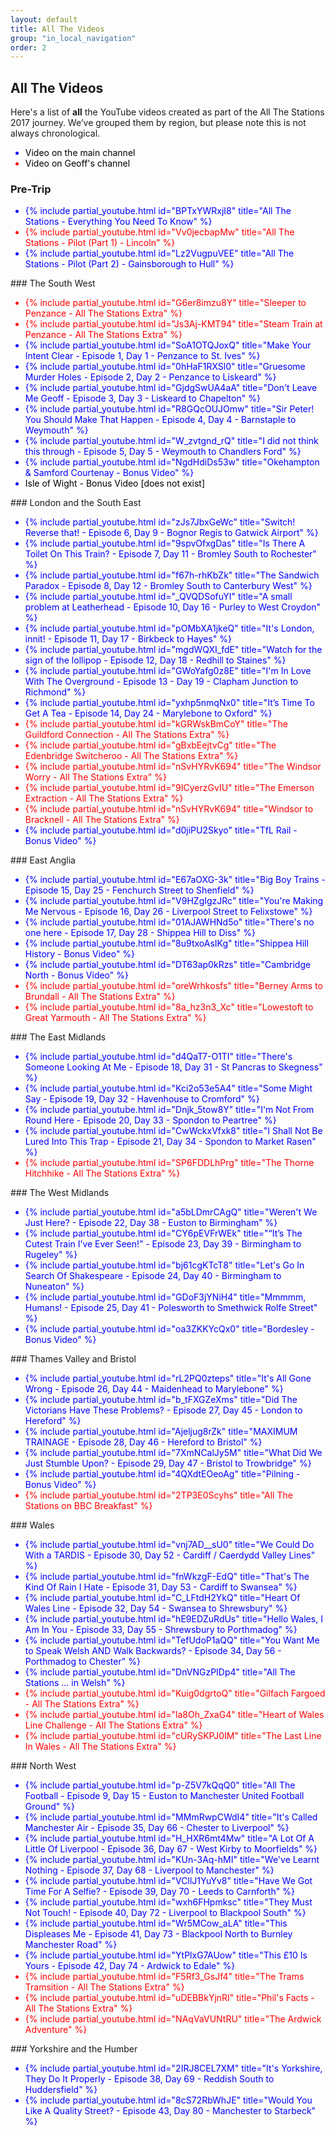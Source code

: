 ```yaml
---
layout: default
title: All The Videos
group: "in_local_navigation"
order: 2
---
```

<style>
.li {display:list-item;list-style-type:disc;}
.bl {color:blue;}
.bk {color:black;}
.rd {color:red;}
</style>
## All The Videos

Here's a list of **all** the YouTube videos created as part of the All The Stations 2017 journey.  We’ve grouped them by region, but please note this is not always chronological. 

<ul>
<span class="li bl"><span class="bk">Video on the main channel</span></span>
<span class="li rd"><span class="bk">Video on Geoff's channel</span></span>
</ul>

### Pre-Trip
<ul>
<span class="li bl">{% include partial_youtube.html id="BPTxYWRxjI8" title="All The Stations - Everything You Need To Know" %}</span>
<span class="li rd">{% include partial_youtube.html id="Vv0jecbapMw" title="All The Stations - Pilot (Part 1) - Lincoln" %}</span>
<span class="li bl">{% include partial_youtube.html id="Lz2VugpuVEE" title="All The Stations - Pilot (Part 2) - Gainsborough to Hull" %}</span>

</ul>
### The South West
<ul>
<span class="li rd">{% include partial_youtube.html id="G6er8imzu8Y" title="Sleeper to Penzance - All The Stations Extra" %}</span>
<span class="li rd">{% include partial_youtube.html id="Js3Aj-KMT94" title="Steam Train at Penzance - All The Stations Extra" %}</span>
<span class="li bl">{% include partial_youtube.html id="SoA1OTQJoxQ" title="Make Your Intent Clear - Episode 1, Day 1 - Penzance to St. Ives" %}</span>
<span class="li bl">{% include partial_youtube.html id="0hHaF1RXSl0" title="Gruesome Murder Holes - Episode 2, Day 2 - Penzance to Liskeard" %}</span>
<span class="li bl">{% include partial_youtube.html id="GjdgSwUA4aA" title="Don't Leave Me Geoff - Episode 3, Day 3 - Liskeard to Chapelton" %}</span>
<span class="li bl">{% include partial_youtube.html id="R8GQcOUJOmw" title="Sir Peter! You Should Make That Happen - Episode 4, Day 4 - Barnstaple to Weymouth" %}</span>
<span class="li bl">{% include partial_youtube.html id="W_zvtgnd_rQ" title="I did not think this through - Episode 5, Day 5 - Weymouth to Chandlers Ford" %}</span>
<span class="li bl">{% include partial_youtube.html id="NgdHdiDs53w" title="Okehampton & Samford Courtenay - Bonus Video" %}</span>
<span class="li bl"><span class="bk">Isle of Wight - Bonus Video [does not exist]</span></span>
</ul>
### London and the South East
<ul>
<span class="li bl">{% include partial_youtube.html id="zJs7JbxGeWc" title="Switch! Reverse that! - Episode 6, Day 9 - Bognor Regis to Gatwick Airport" %}</span>
<span class="li bl">{% include partial_youtube.html id="9spvOfxgDas" title="Is There A Toilet On This Train? - Episode 7, Day 11 - Bromley South to Rochester" %}</span>
<span class="li bl">{% include partial_youtube.html id="f67h-rhKbZk" title="The Sandwich Paradox - Episode 8, Day 12 - Bromley South to Canterbury West" %}</span>
<span class="li bl">{% include partial_youtube.html id="_QVQDSofuYI" title="A small problem at Leatherhead - Episode 10, Day 16 - Purley to West Croydon" %}</span>
<span class="li bl">{% include partial_youtube.html id="pOMbXA1jkeQ" title="It's London, innit! - Episode 11, Day 17 - Birkbeck to Hayes" %}</span>
<span class="li bl">{% include partial_youtube.html id="mgdWQXI_fdE" title="Watch for the sign of the lollipop - Episode 12, Day 18 - Redhill to Staines" %}</span>
<span class="li bl">{% include partial_youtube.html id="GWoYafg0z8E" title="I'm In Love With The Overground - Episode 13 - Day 19 - Clapham Junction to Richmond" %}</span>
<span class="li bl">{% include partial_youtube.html id="yxhp5nmqNx0" title="It’s Time To Get A Tea - Episode 14, Day 24 - Marylebone to Oxford" %}</span>
<span class="li rd">{% include partial_youtube.html id="kGRWskBmCoY" title="The Guildford Connection - All The Stations Extra" %}</span>
<span class="li rd">{% include partial_youtube.html id="gBxbEejtvCg" title="The Edenbridge Switcheroo - All The Stations Extra" %}</span>
<span class="li rd">{% include partial_youtube.html id="nSvHYRvK694" title="The Windsor Worry - All The Stations Extra" %}</span>
<span class="li rd">{% include partial_youtube.html id="9ICyerzGvIU" title="The Emerson Extraction - All The Stations Extra" %}</span>
<span class="li rd">{% include partial_youtube.html id="nSvHYRvK694" title="Windsor to Bracknell - All The Stations Extra" %}</span>
<span class="li bl">{% include partial_youtube.html id="d0jiPU2Skyo" title="TfL Rail - Bonus Video" %}</span>
</ul>
### East Anglia
<ul>
<span class="li bl">{% include partial_youtube.html id="E67aOXG-3k" title="Big Boy Trains - Episode 15, Day 25 - Fenchurch Street to Shenfield" %}</span>
<span class="li bl">{% include partial_youtube.html id="V9HZgIgzJRc" title="You're Making Me Nervous - Episode 16, Day 26 - Liverpool Street to Felixstowe" %}</span>
<span class="li bl">{% include partial_youtube.html id="01AJAWHNd5o" title="There's no one here - Episode 17, Day 28 - Shippea Hill to Diss" %}</span>
<span class="li bl">{% include partial_youtube.html id="8u9txoAsIKg" title="Shippea Hill History - Bonus Video" %}</span>
<span class="li bl">{% include partial_youtube.html id="DT63ap0kRzs" title="Cambridge North - Bonus Video" %}</span>
<span class="li rd">{% include partial_youtube.html id="oreWrhkosfs" title="Berney Arms to Brundall - All The Stations Extra" %}</span>
<span class="li rd">{% include partial_youtube.html id="8a_hz3n3_Xc" title="Lowestoft to Great Yarmouth - All The Stations Extra" %}</span>
</ul>
### The East Midlands
<ul>
<span class="li bl">{% include partial_youtube.html id="d4QaT7-O1TI" title="There's Someone Looking At Me - Episode 18, Day 31 - St Pancras to Skegness" %}</span>
<span class="li bl">{% include partial_youtube.html id="Kci2o53e5A4" title="Some Might Say - Episode 19, Day 32 - Havenhouse to Cromford" %}</span>
<span class="li bl">{% include partial_youtube.html id="Dnjk_5tow8Y" title="I'm Not From Round Here - Episode 20, Day 33 - Spondon to Peartree" %}</span>
<span class="li bl">{% include partial_youtube.html id="CwWckxVfxk8" title="I Shall Not Be Lured Into This Trap - Episode 21, Day 34 - Spondon to Market Rasen" %}</span>
<span class="li rd">{% include partial_youtube.html id="SP6FDDLhPrg" title="The Thorne Hitchhike - All The Stations Extra" %}</span>
</ul>
### The West Midlands
<ul>
<span class="li bl">{% include partial_youtube.html id="a5bLDmrCAgQ" title="Weren't We Just Here? - Episode 22, Day 38 - Euston to Birmingham" %}</span>
<span class="li bl">{% include partial_youtube.html id="CY6pEVFrWEk" title="“It’s The Cutest Train I’ve Ever Seen!” - Episode 23, Day 39 - Birmingham to Rugeley" %}</span>
<span class="li bl">{% include partial_youtube.html id="bj61cgKTcT8" title="Let's Go In Search Of Shakespeare - Episode 24, Day 40 - Birmingham to Nuneaton" %}</span>
<span class="li bl">{% include partial_youtube.html id="GDoF3jYNiH4" title="Mmmmm, Humans! - Episode 25, Day 41 - Polesworth to Smethwick Rolfe Street" %}</span>
<span class="li bl">{% include partial_youtube.html id="oa3ZKKYcQx0" title="Bordesley - Bonus Video" %}</span>
</ul>
### Thames Valley and Bristol
<ul>
<span class="li bl">{% include partial_youtube.html id="rL2PQ0zteps" title="It's All Gone Wrong - Episode 26, Day 44 - Maidenhead to Marylebone" %}</span>
<span class="li bl">{% include partial_youtube.html id="b_tFXGZeXms" title="Did The Victorians Have These Problems? - Episode 27, Day 45 - London to Hereford" %}</span>
<span class="li bl">{% include partial_youtube.html id="Ajeljug8rZk" title="MAXIMUM TRAINAGE - Episode 28, Day 46 - Hereford to Bristol" %}</span>
<span class="li bl">{% include partial_youtube.html id="7XmNCalJy5M" title="What Did We Just Stumble Upon? - Episode 29, Day 47 - Bristol to Trowbridge" %}</span>
<span class="li bl">{% include partial_youtube.html id="4QXdtEOeoAg" title="Pilning - Bonus Video" %}</span>
<span class="li rd">{% include partial_youtube.html id="2TP3E0Scyhs" title="All The Stations on BBC Breakfast" %}</span>
</ul>
### Wales
<ul>
<span class="li bl">{% include partial_youtube.html id="vnj7AD__sU0" title="We Could Do With a TARDIS - Episode 30, Day 52 - Cardiff / Caerdydd Valley Lines" %}</span>
<span class="li bl">{% include partial_youtube.html id="fnWkzgF-EdQ" title="That's The Kind Of Rain I Hate - Episode 31, Day 53 - Cardiff to Swansea" %}</span>
<span class="li bl">{% include partial_youtube.html id="C_LFtdH2YkQ" title="Heart Of Wales Line - Episode 32, Day 54 - Swansea to Shrewsbury" %}</span>
<span class="li bl">{% include partial_youtube.html id="hE9EDZuRdUs" title="Hello Wales, I Am In You - Episode 33, Day 55 - Shrewsbury to Porthmadog" %}</span>
<span class="li bl">{% include partial_youtube.html id="TefUdoP1aQQ" title="You Want Me to Speak Welsh AND Walk Backwards? - Episode 34, Day 56 - Porthmadog to Chester" %}</span>
<span class="li bl">{% include partial_youtube.html id="DnVNGzPIDp4" title="All The Stations ... in Welsh" %}</span>
<span class="li rd">{% include partial_youtube.html id="Kuig0dgrtoQ" title="Gilfach Fargoed - All The Stations Extra" %}</span>
<span class="li rd">{% include partial_youtube.html id="la8Oh_ZxaG4" title="Heart of Wales Line Challenge - All The Stations Extra" %}</span>
<span class="li rd">{% include partial_youtube.html id="cURySKPJ0IM" title="The Last Line In Wales - All The Stations Extra" %}</span>
</ul>
### North West
<ul>
<span class="li bl">{% include partial_youtube.html id="p-Z5V7kQqQ0" title="All The Football - Episode 9, Day 15 - Euston to Manchester United Football Ground" %}</span>
<span class="li bl">{% include partial_youtube.html id="MMmRwpCWdI4" title="It's Called Manchester Air - Episode 35, Day 66 - Chester to Liverpool" %}</span>
<span class="li bl">{% include partial_youtube.html id="H_HXR6mt4Mw" title="A Lot Of A Little Of Liverpool - Episode 36, Day 67 - West Kirby to Moorfields" %}</span>
<span class="li bl">{% include partial_youtube.html id="KUn-3Aq-hMI" title="We've Learnt Nothing - Episode 37, Day 68 - Liverpool to Manchester" %}</span>
<span class="li bl">{% include partial_youtube.html id="VCllJ1YuYv8" title="Have We Got Time For A Selfie? - Episode 39, Day 70 - Leeds to Carnforth" %}</span>
<span class="li bl">{% include partial_youtube.html id="wxh6FHpmksc" title="They Must Not Touch! - Episode 40, Day 72 - Liverpool to Blackpool South" %}</span>
<span class="li bl">{% include partial_youtube.html id="Wr5MCow_aLA" title="This Displeases Me - Episode 41, Day 73 - Blackpool North to Burnley Manchester Road" %}</span> 
<span class="li bl">{% include partial_youtube.html id="YtPlxG7AUow" title="This £10 Is Yours - Episode 42, Day 74 - Ardwick to Edale" %}</span>
<span class="li rd">{% include partial_youtube.html id="F5Rf3_GsJf4" title="The Trams Tramsition - All The Stations Extra" %}</span>
<span class="li rd">{% include partial_youtube.html id="uDEBBkYjnRI" title="Phil's Facts - All The Stations Extra" %}</span>
<span class="li rd">{% include partial_youtube.html id="NAqVaVUNtRU" title="The Ardwick Adventure" %}</span>
</ul>
### Yorkshire and the Humber
<ul>
<span class="li bl">{% include partial_youtube.html id="2IRJ8CEL7XM" title="It's Yorkshire, They Do It Properly - Episode 38, Day 69 - Reddish South to Huddersfield" %}</span>
<span class="li bl">{% include partial_youtube.html id="8cS72RbWhJE" title="Would You Like A Quality Street? - Episode 43, Day 80 - Manchester to Starbeck" %}</span>
</ul>
